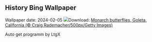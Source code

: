 ## History Bing Wallpaper
Wallpaper date: 2024-02-05
![](https://www.bing.com/th?id=OHR.WesternMonarchs_EN-IN8519228057_UHD.jpg&w=1000)Download: [Monarch butterflies, Goleta, California (© Craig Rademacher/500px/Getty Images)](https://www.bing.com/th?id=OHR.WesternMonarchs_EN-IN8519228057_UHD.jpg)

Auto get programm by LtgX

